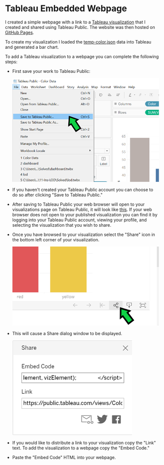 # Tableau Embedded Webpage

I created a simple webpage with a link to a [Tableau visualization](https://public.tableau.com/views/ColorData/VotesforFavoriteColor?:language=en&:display_count=y&publish=yes&:origin=viz_share_link) that I created and shared using Tableau Public.  The website was then hosted on [GitHub Pages](https://nshown.github.io/tableau-embedded-webpage/).

To create my visualization I loaded the [temp-color.json](/data/temp-color.json) data into Tableau and generated a bar chart.

To add a Tableau visualization to a webpage you can complete the following steps: 

* First save your work to Tableau Public:

    ![Save to Tableau Public](images/save-to-tableau-public.png "Save to Tableau Public")
 
* If you haven't created your Tableau Public account you can choose to do so after clicking "Save to Tableau Public."

* After saving to Tableau Public your web browser will open to your visualizations page on Tableau Public, it will look like [this](https://public.tableau.com/views/ColorData/VotesforFavoriteColor?:language=en&:display_count=y&publish=yes&:origin=viz_share_link).  If your web browser does not open to your published visualization you can find it by logging into your Tableau Public account, viewing your profile, and selecting the visualization that you wish to share.

* Once you have browsed to your visualization select the "Share" icon in the bottom left corner of your visualization.
  
    ![Share Visualization](images/share-visualization.png "Share Visualization")

* This will cause a Share dialog window to be displayed.

    ![Share Dialog](images/share-dialog.png "Share Dialog")

* If you would like to distribute a link to your visualization copy the "Link" text.  To add the visualization to a webpage copy the "Embed Code."
  
* Paste the "Embed Code" HTML into your webpage.